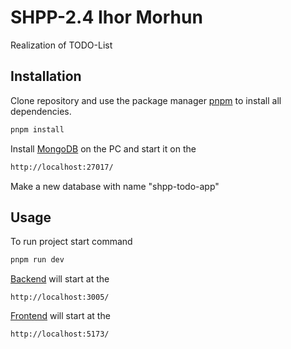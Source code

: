 # SHPP-2.4 Ihor Morhun

Realization of TODO-List

## Installation

Clone repository and use the package manager [pnpm](https://pnpm.io/ru/) to install all dependencies.

```bash
pnpm install
```

Install [MongoDB](https://www.mongodb.com/) on the PC and start it on the

```bash
http://localhost:27017/
```

Make a new database with name "shpp-todo-app"

## Usage

To run project start command

```bash
pnpm run dev
```

[Backend](http://localhost:3005/) will start at the

```htpp
http://localhost:3005/
```

[Frontend](http://localhost:5173/) will start at the

```htpp
http://localhost:5173/
```
